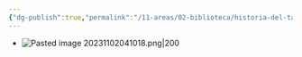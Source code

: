 ```yaml
---
{"dg-publish":true,"permalink":"/11-areas/02-biblioteca/historia-del-tahuantinsuyu/","noteIcon":""}
---
```


- ![Pasted image 20231102041018.png|200](/img/user/02%20Image/Pasted%20image%2020231102041018.png)


